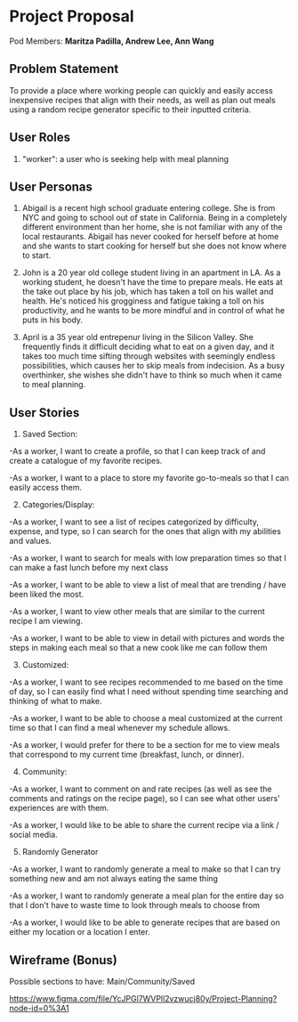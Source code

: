 # Project Proposal

Pod Members: **Maritza Padilla, Andrew Lee, Ann Wang**

## Problem Statement

To provide a place where working people can quickly and easily access inexpensive recipes that align with their needs, as well as plan out meals using a random recipe generator specific to their inputted criteria.

## User Roles

1. "worker": a user who is seeking help with meal planning

## User Personas

1. Abigail is a recent high school graduate entering college. She is from NYC and going to school out of state in California. Being in a completely different environment than her home, she is not familiar with any of the local restaurants. Abigail has never cooked for herself before at home and she wants to start cooking for herself but she does not know where to start. 

2. John is a 20 year old college student living in an apartment in LA. As a working student, he doesn't have the time to prepare meals. He eats at the take out place by his job, which has taken a toll on his wallet and health. He's noticed his grogginess and fatigue taking a toll on his productivity, and he wants to be more mindful and in control of what he puts in his body.

3. April is a 35 year old entrepenur living in the Silicon Valley. She frequently finds it difficult deciding what to eat on a given day, and it takes too much time sifting through websites with seemingly endless possibilities, which causes her to skip meals from indecision. As a busy overthinker, she wishes she didn't have to think so much when it came to meal planning.

## User Stories

1. Saved Section:

 -As a worker, I want to create a profile, so that I can keep track of and create a catalogue of my favorite recipes.
 
 -As a worker, I want to a place to store my favorite go-to-meals so that I can easily access them.
 
 
2. Categories/Display:

 -As a worker, I want to see a list of recipes categorized by difficulty, expense, and type, so I can search for the ones that align with my abilities and values.

 -As a worker, I want to search for meals with low preparation times so that I can make a fast lunch before my next class

 -As a worker, I want to be able to view a list of meal that are trending / have been liked the most.
 
 -As a worker, I want to view other meals that are similar to the current recipe I am viewing.
 
 -As a worker, I want to be able to view in detail with pictures and words the steps in making each meal so that a new cook like me can follow them
 
 
3. Customized:

-As a worker, I want to see recipes recommended to me based on the time of day, so I can easily find what I need without spending time searching and thinking of what to make.

-As a worker, I want to be able to choose a meal customized at the current time so that I can find a meal whenever my schedule allows.

-As a worker, I would prefer for there to be a section for me to view meals that correspond to my current time (breakfast, lunch, or dinner).


4. Community:

-As a worker, I want to comment on and rate recipes (as well as see the comments and ratings on the recipe page), so I can see what other users' experiences are with them.

-As a worker, I would like to be able to share the current recipe via a link / social media.


5. Randomly Generator

-As a worker, I want to randomly generate a meal to make so that I can try something new and am not always eating the same thing

-As a worker, I want to randomly generate a meal plan for the entire day so that I don't have to waste time to look through meals to choose from

-As a worker, I would like to be able to generate recipes that are based on either my location or a location I enter.


## Wireframe (Bonus)

Possible sections to have: Main/Community/Saved

https://www.figma.com/file/YcJPGl7WVPll2vzwucj80y/Project-Planning?node-id=0%3A1

